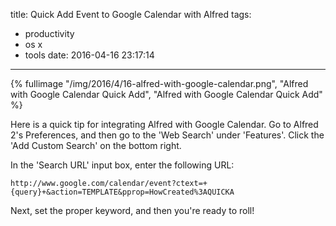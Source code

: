 title: Quick Add Event to Google Calendar with Alfred
tags:
  - productivity
  - os x
  - tools
date: 2016-04-16 23:17:14
---


{% fullimage "/img/2016/4/16-alfred-with-google-calendar.png", "Alfred with Google Calendar Quick Add", "Alfred with Google Calendar Quick Add" %}

Here is a quick tip for integrating Alfred with Google Calendar.
Go to Alfred 2's Preferences, and then go to the 'Web Search' under 'Features'. Click the 'Add Custom Search' on the bottom right.

In the 'Search URL' input box, enter the following URL:

```
http://www.google.com/calendar/event?ctext=+{query}+&action=TEMPLATE&pprop=HowCreated%3AQUICKA
```

Next, set the proper keyword, and then you're ready to roll!
